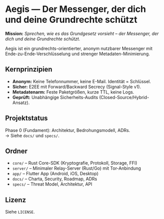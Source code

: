 # Aegis — Der Messenger, der dich und deine Grundrechte schützt

**Mission:** *Sprechen, wie es das Grundgesetz vorsieht – der Messenger, der dich und deine Grundrechte schützt.*

Aegis ist ein grundrechts-orientierter, anonym nutzbarer Messenger mit Ende-zu-Ende-Verschlüsselung und strenger Metadaten-Minimierung.

## Kernprinzipien
- **Anonym:** Keine Telefonnummer, keine E-Mail. Identität = Schlüssel.
- **Sicher:** E2EE mit Forward/Backward Secrecy (Signal-Style v1).
- **Metadatenarm:** Feste Paketgrößen, kurze TTL, keine Logs.
- **Geprüft:** Unabhängige Sicherheits-Audits (Closed-Source/Hybrid-Ansatz).

## Projektstatus
Phase 0 (Fundament): Architektur, Bedrohungsmodell, ADRs.  
→ Siehe `docs/` und `specs/`.

## Ordner
- `core/` – Rust Core-SDK (Kryptografie, Protokoll, Storage, FFI)
- `server/` – Minimaler Relay-Server (Rust/Go) mit Tor-Anbindung
- `app/` – Flutter App (Android, iOS, Desktop)
- `docs/` – Charta, Security, Roadmap, ADRs
- `specs/` – Threat Model, Architektur, API

## Lizenz
Siehe `LICENSE`.

